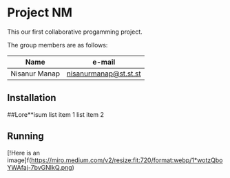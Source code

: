 # Project NM

This our first collaborative progamming project.

The group members are as follows:

|Name|e-mail|
|-----|-----|
|Nisanur Manap| nisanurmanap@st.st.st|

## Installation

##Lore**isum
list item 1
list item 2

## Running
[!Here is an image]f(https://miro.medium.com/v2/resize:fit:720/format:webp/1*wotzQboYWAfaj-7bvGNIkQ.png)
